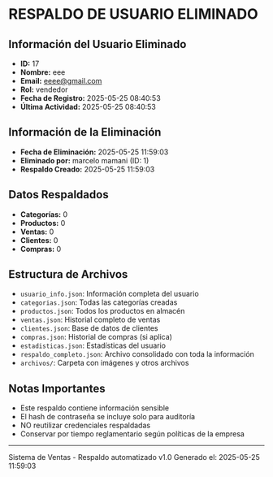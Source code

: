 # RESPALDO DE USUARIO ELIMINADO

## Información del Usuario Eliminado
- **ID:** 17
- **Nombre:** eee
- **Email:** eeee@gmail.com
- **Rol:** vendedor
- **Fecha de Registro:** 2025-05-25 08:40:53
- **Última Actividad:** 2025-05-25 08:40:53

## Información de la Eliminación
- **Fecha de Eliminación:** 2025-05-25 11:59:03
- **Eliminado por:** marcelo mamani (ID: 1)
- **Respaldo Creado:** 2025-05-25 11:59:03

## Datos Respaldados
- **Categorías:** 0
- **Productos:** 0
- **Ventas:** 0
- **Clientes:** 0
- **Compras:** 0

## Estructura de Archivos
- `usuario_info.json`: Información completa del usuario
- `categorias.json`: Todas las categorías creadas
- `productos.json`: Todos los productos en almacén
- `ventas.json`: Historial completo de ventas
- `clientes.json`: Base de datos de clientes
- `compras.json`: Historial de compras (si aplica)
- `estadisticas.json`: Estadísticas del usuario
- `respaldo_completo.json`: Archivo consolidado con toda la información
- `archivos/`: Carpeta con imágenes y otros archivos

## Notas Importantes
- Este respaldo contiene información sensible
- El hash de contraseña se incluye solo para auditoría
- NO reutilizar credenciales respaldadas
- Conservar por tiempo reglamentario según políticas de la empresa

---
Sistema de Ventas - Respaldo automatizado v1.0
Generado el: 2025-05-25 11:59:03
